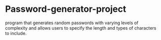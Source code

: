 # Password-generator-project
program that generates random passwords with varying levels of complexity and allows users to specify the length and types of characters to include.
